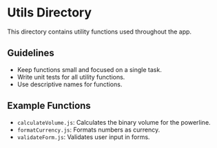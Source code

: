 # Utils Directory

This directory contains utility functions used throughout the app.

## Guidelines

- Keep functions small and focused on a single task.
- Write unit tests for all utility functions.
- Use descriptive names for functions.

## Example Functions

- `calculateVolume.js`: Calculates the binary volume for the powerline.
- `formatCurrency.js`: Formats numbers as currency.
- `validateForm.js`: Validates user input in forms.

